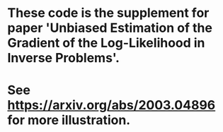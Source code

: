# These code is the supplement for paper 'Unbiased Estimation of the Gradient of the Log-Likelihood in Inverse Problems'.
# See https://arxiv.org/abs/2003.04896 for more illustration.
